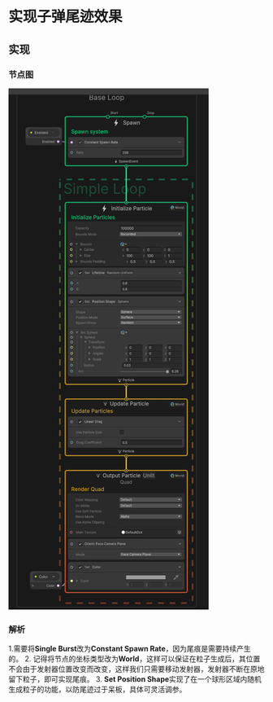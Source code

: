 # 实现子弹尾迹效果

## 实现

### 节点图

![alt text](static/bullettrail.png)

### 解析

1.需要将**Single Burst**改为**Constant Spawn Rate**，因为尾痕是需要持续产生的。 2. 记得将节点的坐标类型改为**World**，这样可以保证在粒子生成后，其位置不会由于发射器位置改变而改变，这样我们只需要移动发射器，发射器不断在原地留下粒子，即可实现尾痕。 3. **Set Position Shape**实现了在一个球形区域内随机生成粒子的功能，以防尾迹过于呆板，具体可灵活调参。
